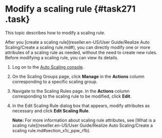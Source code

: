 # Modify a scaling rule {#task271 .task}

This topic describes how to modify a scaling rule.

After you [create a scaling rule](reseller.en-US/User Guide/Realize Auto Scaling/Create a scaling rule.md#), you can directly modify one or more attributes of a scaling rule as needed, without the need to create new rules. Before modifying a scaling rule, you can view its details.

1.  Log on to the [Auto Scaling console](https://partners-intl.console.aliyun.com/#/ess). 
2.  On the Scaling Groups page, click **Manage** in the **Actions** column corresponding to a specific scaling group. 
3.  Navigate to the Scaling Rules page. In the **Actions** column corresponding to the scaling rule to be modified, click **Edit**. 
4.  In the Edit Scaling Rule dialog box that appears, modify attributes as necessary and click **Edit Scaling Rule**. 

    **Note:** For more information about scaling rule attributes, see [What is a scaling rule](reseller.en-US/User Guide/Realize Auto Scaling/Create a scaling rule.md#section_x1c_ppw_rfb).


